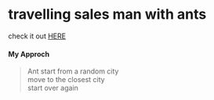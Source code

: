 # travelling sales man with ants

check it out [HERE](https://ayushmantripathy.github.io/travelling_sales_man_with_ants/) <br/>

#### My Approch

> Ant start from a random city <br/>
> move to the closest city <br/>
> start over again <br/>
